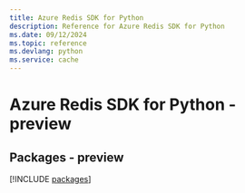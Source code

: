 ```yaml
---
title: Azure Redis SDK for Python
description: Reference for Azure Redis SDK for Python
ms.date: 09/12/2024
ms.topic: reference
ms.devlang: python
ms.service: cache
---
```

# Azure Redis SDK for Python - preview
## Packages - preview
[!INCLUDE [packages](redis-index.md)]